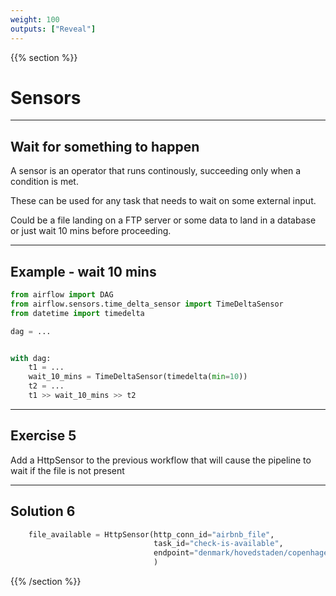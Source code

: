 ```yaml
---
weight: 100
outputs: ["Reveal"]
---
```


{{% section %}}

# Sensors

---

## Wait for something to happen

A sensor is an operator that runs continously, succeeding only when a condition is met.

<p class="fragment">These can be used for any task that needs to wait on some external input.</p>

<p class="fragment">Could be a file landing on a FTP server or some data to land in a database or just wait 10 mins before proceeding.</p>

---

## Example - wait 10 mins

```python
from airflow import DAG
from airflow.sensors.time_delta_sensor import TimeDeltaSensor
from datetime import timedelta

dag = ...


with dag:
    t1 = ...
    wait_10_mins = TimeDeltaSensor(timedelta(min=10))
    t2 = ...
    t1 >> wait_10_mins >> t2
```

---

## Exercise 5

Add a HttpSensor to the previous workflow that will cause the pipeline to wait if the file is not present

---

## Solution 6

```python
    file_available = HttpSensor(http_conn_id="airbnb_file",
                                task_id="check-is-available",
                                endpoint="denmark/hovedstaden/copenhagen/2020-10-27/data/listings.csv.gz"
                                )
```

{{% /section %}}